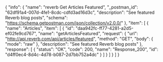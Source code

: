 {
  "info": {
    "name": "reverb Get Articles Featured",
    "_postman_id": "62df91a4-007d-4fe1-8cdc-cdfd3ad16d3c",
    "description": "See featured Reverb blog posts",
    "schema": "https://schema.getpostman.com/json/collection/v2.0.0/"
  },
  "item": [
    {
      "name": "Articles",
      "item": [
        {
          "id": "daa942fc-ff77-4281-a2d5-ef02fe9cd767",
          "name": "getArticlesFeatured",
          "request": {
            "url": "http://api.reverb.com/api/articles/featured",
            "method": "GET",
            "body": {
              "mode": "raw"
            },
            "description": "See featured Reverb blog posts"
          },
          "response": [
            {
              "status": "OK",
              "code": 200,
              "name": "Response_200",
              "id": "d4ff0ec4-8d4c-4d78-b087-2d7bb752a4dc"
            }
          ]
        }
      ]
    }
  ]
}